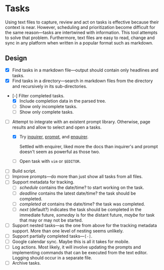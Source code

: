# Tasks

Using text files to capture, review and act on tasks is effective because their
context is near. However, scheduling and prioritization become difficult for the
same reason—tasks are intertwined with information. This tool attempts to solve
that problem. Furthermore, text files are easy to read, change and sync in any
platform when written in a popular format such as markdown.

## Design

- [x] Find tasks in a markdown file—output should contain only headlines and
      tasks.
- [x] Find tasks in a directory—search in markdown files from the directory and
      recursively in its sub-directories.
- [-] Filter completed tasks.
  - [x] Include completion data in the parsed tree.
  - [ ] Show only incomplete tasks.
  - [ ] Show only complete tasks.
- [ ] Attempt to integrate with an existent prompt library. Otherwise, page
      results and allow to select and open a tasks.
  - [x] Try [inquirer](https://www.npmjs.com/package/inquirer),
        [prompt](https://www.npmjs.com/package/prompt), and
        [enquirer](https://www.npmjs.com/package/enquirer).
        
    Settled with enquirer, liked more the docs than inquirer's and prompt
    doesn't seem as powerful as those two.
  - [ ] Open task with `vim` or `$EDITOR`.
- [ ] Build script.
- [ ] Improve prompts—do more than just show all tasks from all files.
- [ ] Support metadata for tracking.
  - [ ] *schedule* contains the date/time? to start working on the task.
  - [ ] *deadline* contains the latest date/time? the task should be completed.
  - [ ] *completed at* contains the date/time? the task was completed.
  - [ ] *next* (default?) indicates the task should be completed in the
        immediate future, *someday* is for the distant future, *maybe* for task
        that may or may not be started.
- [ ] Support nested tasks—as the one from above for the tracking metadata
      support. More than one level of nesting seems unlikely.
- [ ] Support partially completed tasks—`[-]`.
- [ ] Google calendar sync. Maybe this is all it takes for mobile.
- [ ] Log actions. Most likely, it will involve updating the prompts and
      implementing commands that can be executed from the text editor. Logging
      should occur in a separate file.
- [ ] Archive tasks.
